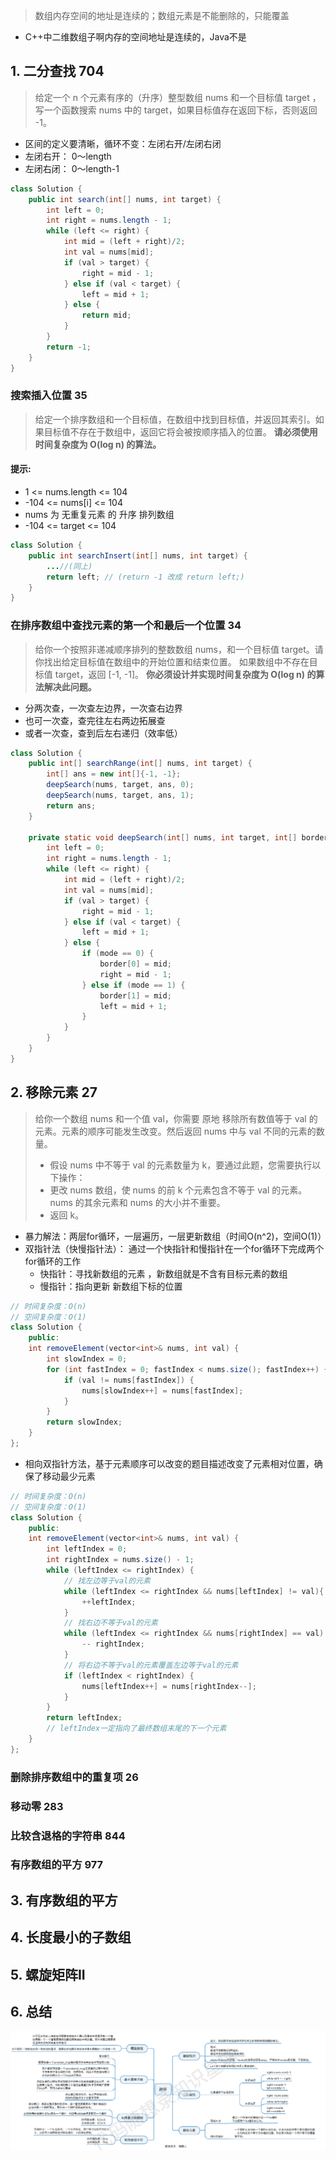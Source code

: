 > 数组内存空间的地址是连续的；数组元素是不能删除的，只能覆盖
- C++中二维数组子啊内存的空间地址是连续的，Java不是

## 1. 二分查找 704
> 给定一个 n 个元素有序的（升序）整型数组 nums 和一个目标值 target  ，写一个函数搜索 nums 中的 target，如果目标值存在返回下标，否则返回 -1。
- 区间的定义要清晰，循环不变：左闭右开/左闭右闭
- 左闭右开： 0～length
- 左闭右闭： 0～length-1

```java
class Solution {
    public int search(int[] nums, int target) {
        int left = 0;
        int right = nums.length - 1;
        while (left <= right) {
            int mid = (left + right)/2;
            int val = nums[mid];
            if (val > target) {
                right = mid - 1;
            } else if (val < target) {
                left = mid + 1;
            } else {
                return mid;
            }
        }
        return -1;
    }
}
```

### 搜索插入位置 35
> 给定一个排序数组和一个目标值，在数组中找到目标值，并返回其索引。如果目标值不存在于数组中，返回它将会被按顺序插入的位置。
**请必须使用时间复杂度为 O(log n) 的算法。**
#### **提示:**
- 1 <= nums.length <= 104
- -104 <= nums[i] <= 104
- nums 为 无重复元素 的 升序 排列数组
- -104 <= target <= 104

```java
class Solution {
    public int searchInsert(int[] nums, int target) {
        ...//(同上)
        return left; // (return -1 改成 return left;)
    }
}
```

### 在排序数组中查找元素的第一个和最后一个位置 34
> 给你一个按照非递减顺序排列的整数数组 nums，和一个目标值 target。请你找出给定目标值在数组中的开始位置和结束位置。
如果数组中不存在目标值 target，返回 [-1, -1]。
**你必须设计并实现时间复杂度为 O(log n) 的算法解决此问题。**
- 分两次查，一次查左边界，一次查右边界
- 也可一次查，查完往左右两边拓展查
- 或者一次查，查到后左右递归（效率低）

```java
class Solution {
    public int[] searchRange(int[] nums, int target) {
        int[] ans = new int[]{-1, -1};
        deepSearch(nums, target, ans, 0);
        deepSearch(nums, target, ans, 1);
        return ans;
    }

    private static void deepSearch(int[] nums, int target, int[] border, int mode) {
        int left = 0;
        int right = nums.length - 1;
        while (left <= right) {
            int mid = (left + right)/2;
            int val = nums[mid];
            if (val > target) {
                right = mid - 1;
            } else if (val < target) {
                left = mid + 1;
            } else {
                if (mode == 0) {
                    border[0] = mid;
                    right = mid - 1;
                } else if (mode == 1) {
                    border[1] = mid;
                    left = mid + 1;
                }
            }
        }
    }
}
```

## 2. 移除元素 27
> 给你一个数组 nums 和一个值 val，你需要 原地 移除所有数值等于 val 的元素。元素的顺序可能发生改变。然后返回 nums 中与 val 不同的元素的数量。
> * 假设 nums 中不等于 val 的元素数量为 k，要通过此题，您需要执行以下操作：
> * 更改 nums 数组，使 nums 的前 k 个元素包含不等于 val 的元素。nums 的其余元素和 nums 的大小并不重要。
> * 返回 k。
* 暴力解法：两层for循环，一层遍历，一层更新数组（时间O(n^2)，空间O(1)）
* 双指针法（快慢指针法）： 通过⼀个快指针和慢指针在⼀个for循环下完成两个for循环的⼯作
    * 快指针：寻找新数组的元素 ，新数组就是不含有⽬标元素的数组
    * 慢指针：指向更新 新数组下标的位置

```java
// 时间复杂度：O(n)
// 空间复杂度：O(1)
class Solution {
    public:
    int removeElement(vector<int>& nums, int val) {
        int slowIndex = 0;
        for (int fastIndex = 0; fastIndex < nums.size(); fastIndex++) {
            if (val != nums[fastIndex]) {
                nums[slowIndex++] = nums[fastIndex];
            }
        }
        return slowIndex;
    }
};
```
* 相向双指针⽅法，基于元素顺序可以改变的题⽬描述改变了元素相对位置，确保了移动最少元素

```java
// 时间复杂度：O(n)
// 空间复杂度：O(1)
class Solution {
    public:
    int removeElement(vector<int>& nums, int val) {
        int leftIndex = 0;
        int rightIndex = nums.size() - 1;
        while (leftIndex <= rightIndex) {
            // 找左边等于val的元素
            while (leftIndex <= rightIndex && nums[leftIndex] != val){
                ++leftIndex;
            }
            // 找右边不等于val的元素
            while (leftIndex <= rightIndex && nums[rightIndex] == val) {
                -- rightIndex;
            }
            // 将右边不等于val的元素覆盖左边等于val的元素
            if (leftIndex < rightIndex) {
                nums[leftIndex++] = nums[rightIndex--];
            }
        }
        return leftIndex;
        // leftIndex⼀定指向了最终数组末尾的下⼀个元素
    }
};
```
### 删除排序数组中的重复项 26
### 移动零 283
### ⽐较含退格的字符串 844
### 有序数组的平⽅ 977

## 3. 有序数组的平方


## 4. 长度最小的子数组
## 5. 螺旋矩阵II
## 6. 总结

![思维导图](./assets/Snipaste_2025-03-22_18-06-01.png)
